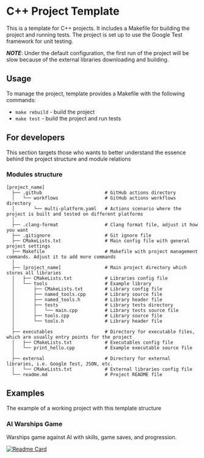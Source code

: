 # C++ Project Template
This is a template for C++ projects. It includes a Makefile for building the project and running tests. 
The project is set up to use the Google Test framework for unit testing.

**_NOTE_**: Under the default configuration, the first run of the project will be slow because of the external libraries downloading and building. 

## Usage
To manage the project, template provides a Makefile with the following commands:
- `make rebuild` - build the project
- `make test` - build the project and run tests

## For developers
This section targets those who wants to better understand the essence behind
the project structure and module relations

### Modules structure

```
[project_name]
  ├── .github                       # GitHub actions directory
  │   └── workflows                 # GitHub actions workflows directory
  │       └── multi-platform.yaml   # Actions scenario where the project is built and tested on different platforms
  │
  ├── .clang-format                 # Clang format file, adjust it how you want
  ├── .gitignore                    # Git ignore file
  ├── CMakeLists.txt                # Main config file with general project settings
  ├── Makefile                      # Makefile with project management commands. Adjust it to add more commands
  │
  ├── [project_name]                # Main project directory which stores all libraries
  │   ├── CMakeLists.txt            # Libraries config file
  │   └── tools                     # Example library
  │       ├── CMakeLists.txt        # Library config file
  │       ├── named_tools.cpp       # Library source file
  │       ├── named_tools.h         # Library header file
  │       ├── tests                 # Library tests directory
  │       │   └── main.cpp          # Library tests source file
  │       ├── tools.cpp             # Library source file
  │       └── tools.h               # Library header file
  │
  ├── executables                   # Directory for executable files, which are usually entry points for the project
  │   ├── CMakeLists.txt            # Executables config file
  │   └── print_hello.cpp           # Example executable source file
  │
  ├── external                      # Directory for external libraries, i.e. Google Test, JSON, etc.
  │   └── CMakeLists.txt            # External libraries config file
  └── readme.md                     # Project README file
```

## Examples
The example of a working project with this template structure
### AI Warships Game
Warships game against AI with skills, game saves, and progression.

[![Readme Card](https://github-readme-stats.vercel.app/api/pin/?username=TrofimovVladislav5&theme=tokyonight&height=200&repo=cpp-warships)](https://github.com/TrofimovVladislav5/cpp-warships)